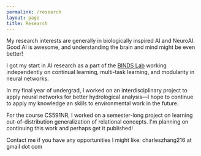 ```yaml
---
permalink: /research
layout: page
title: Research
---
```


My research interests are generally in biologically inspired AI and NeuroAI. Good AI is awesome, and understanding the brain and mind might be even better!

I got my start in AI research as a part of the [BINDS Lab](https://groups.cs.umass.edu/binds/) working independently on continual learning, multi-task learning, and modularity in neural networks. 

In my final year of undergrad, I worked on an interdisciplinary project to apply neural networks for better hydrological analysis—I hope to continue to apply my knowledge an skills to environmental work in the future. 

For the course CS591NR, I worked on a semester-long project on learning out-of-distribution generalization of relational concepts. I'm planning on continuing this work and perhaps get it published!

Contact me if you have any opportunities I might like: charleszhang216 at gmail dot com
